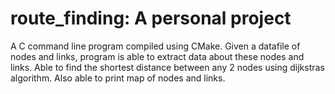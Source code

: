 # route_finding: A personal project
A C command line program compiled using CMake. Given a datafile of nodes and links, program is able to extract data about these nodes and links. Able to find the shortest distance between any 2 nodes using dijkstras algorithm. Also able to print map of nodes and links.
